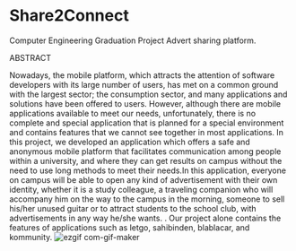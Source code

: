 # Share2Connect
Computer Engineering Graduation Project
Advert sharing platform. 

ABSTRACT

Nowadays, the mobile platform, which attracts the attention of software developers with its large number of users, has met on a common ground with the largest sector; the consumption sector, and many applications and solutions have been offered to users. However, although there are mobile applications available to meet our needs, unfortunately, there is no complete and special application that is planned for a special environment and contains features that we cannot see together in most applications. In this project, we developed an application which offers a safe and anonymous mobile platform that facilitates communication among people within a university, and where they can get results on campus without the need to use long methods to meet their needs.In this application, everyone on campus will be able to open any kind of advertisement with their own identity, whether it is a study colleague, a traveling companion who will accompany him on the way to the campus in the morning, someone to sell his/her unused guitar or to attract students to the school club, with advertisements in any way he/she wants. . Our project alone contains the features of applications such as letgo, sahibinden, blablacar, and kommunity.
![ezgif com-gif-maker](https://user-images.githubusercontent.com/73956606/213745575-09da7f0b-9465-4351-bc29-cbb7f13be068.gif)
